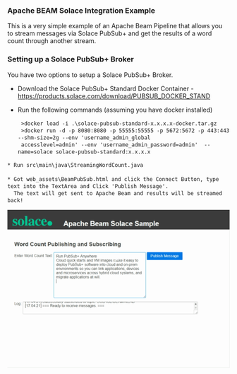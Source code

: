 ### Apache BEAM Solace Integration Example

This is a very simple example of an Apache Beam Pipeline that allows you to stream messages via Solace PubSub+ and get the results of a word count through another stream.

### Setting up a Solace PubSub+ Broker

You have two options to setup a Solace PubSub+ Broker.

  
   * Download the Solace PubSub+ Standard Docker Container - https://products.solace.com/download/PUBSUB_DOCKER_STAND
   
   * Run the following commands (assuming you have docker installed)
      ```
       >docker load -i .\solace-pubsub-standard-x.x.x.x-docker.tar.gz
       >docker run -d -p 8080:8080 -p 55555:55555 -p 5672:5672 -p 443:443 --shm-size=2g --env 'username_admin_global
       accesslevel=admin' --env 'username_admin_password=admin'  --name=solace solace-pubsub-standard:x.x.x.x
      ```
      
    * Run src\main\java\StreamingWordCount.java
    
    * Got web_assets\BeamPubSub.html and click the Connect Button, type text into the TextArea and Click 'Publish Message'.     
      The text will get sent to Apache Beam and results will be streamed back!
    
   ![Solace Apache Beam](static_assets/apache-beam-solace.gif "Solace APache Beam")




